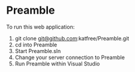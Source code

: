 # Preamble

To run this web application:

1) git clone git@github.com:katfree/Preamble.git
2) cd into Preamble
3) Start Preamble.sln 
4) Change your server connection to Preamble
5) Run Preamble within Visual Studio 
